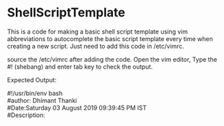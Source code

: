 # ShellScriptTemplate
This is a code for making a basic shell script template using vim abbreviations to autocomplete the basic script template every time when creating a new script. Just need to add this code in /etc/vimrc.


source the /etc/vimrc after adding the code.
Open the vim editor,
  Type the #! (shebang) and enter tab key to check the output.

Expected Output:

#!/usr/bin/env bash<br/>
#author: Dhimant Thanki <br/>
#Date:Saturday 03 August 2019 09:39:45 PM IST<br/>
#Description: 
